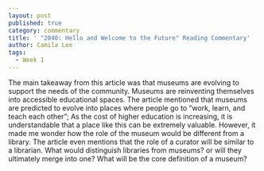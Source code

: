 ```yaml
---
layout: post
published: true
category: commentary
title: ' "2040: Hello and Welcome to the Future" Reading Commentary'
author: Camila Lee
tags:
  - Week 1
---
```

The main takeaway from this article was that museums are evolving to support the needs of the community.
Museums are reinventing themselves into accessible educational spaces. The article mentioned that museums are predicted to evolve into places where people go to “work, learn, and teach each other”; As the cost of higher education is increasing, it is understandable that a place like this can be extremely valuable. However, it made me wonder how the role of the museum would be different from a library. The article even mentions that the role of a curator will be similar to a librarian. What would distinguish libraries from museums? or will they ultimately merge into one? What will be the core definition of a museum? 
